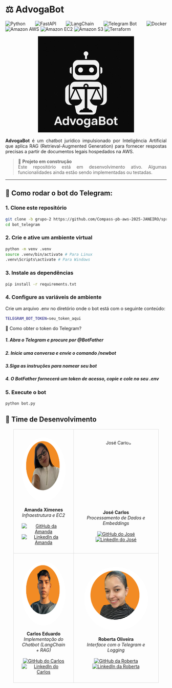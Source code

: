 <div align="justify">

# ⚖️ AdvogaBot

![Python](https://img.shields.io/badge/Python-3776AB?style=for-the-badge&logo=python&logoColor=white)
![FastAPI](https://img.shields.io/badge/FastAPI-005571?style=for-the-badge&logo=fastapi&logoColor=white)
![LangChain](https://img.shields.io/badge/LangChain-000000?style=for-the-badge&logo=langchain&logoColor=white)
![Telegram Bot](https://img.shields.io/badge/Telegram_Bot-2CA5E0?style=for-the-badge&logo=telegram&logoColor=white)
![Docker](https://img.shields.io/badge/Docker-2496ED?style=for-the-badge&logo=docker&logoColor=white)
![Amazon AWS](https://img.shields.io/badge/AWS-232F3E?style=for-the-badge&logo=amazonaws&logoColor=white)
![Amazon EC2](https://img.shields.io/badge/EC2-FF9900?style=for-the-badge&logo=amazonec2&logoColor=white)
![Amazon S3](https://img.shields.io/badge/S3-569A31?style=for-the-badge&logo=amazons3&logoColor=white)
![Terraform](https://img.shields.io/badge/Terraform-7B42BC?style=for-the-badge&logo=terraform&logoColor=white)

<div align="center">
  <img src="assets/AdvogaBot-2.jpg" alt="AdvogaBot" width="300" height="300">
</div>

**AdvogaBot** é um chatbot jurídico impulsionado por Inteligência Artificial que aplica RAG (Retrieval-Augmented Generation) para fornecer respostas precisas a partir de documentos legais hospedados na AWS.

> 🚧 **Projeto em construção**  
> Este repositório está em desenvolvimento ativo. Algumas funcionalidades ainda estão sendo implementadas ou testadas.

---

## 🚀 Como rodar o bot do Telegram:

### 1. Clone este repositório
```bash
git clone -b grupo-2 https://github.com/Compass-pb-aws-2025-JANEIRO/sprints-7-8-pb-aws-janeiro.git
cd bot_telegram
```
### 2. Crie e ative um ambiente virtual
```bash
python -m venv .venv
source .venv/bin/activate # Para Linux
.venv\Scripts\activate # Para Windows
```
### 3. Instale as dependências
```bash
pip install -r requirements.txt
```
### 4. Configure as variáveis de ambiente
Crie um arquivo .env no diretório onde o bot está com o seguinte conteúdo:
```bash
TELEGRAM_BOT_TOKEN=seu_token_aqui
```
🔐 Como obter o token do Telegram?

#####  1. Abra o Telegram e procure por @BotFather

##### 2. Inicie uma conversa e envie o comando /newbot

##### 3.Siga as instruções para nomear seu bot

##### 4. O BotFather fornecerá um token de acesso, copie e cole no seu .env

### 5. Execute o bot
```bash
python bot.py
```
## 👥 Time de Desenvolvimento

<div align="center">

<table style="width:90%; border-collapse: collapse;">
  <tr>
    <td align="center" style="padding: 25px; border: 1px solid #ddd;">
      <img src="assets/Amanda-Ximenes.png" alt="Amanda Ximenes" width="200" height="200" style="border-radius: 50%; display: block; margin: auto;"><br>
      <strong>Amanda Ximenes</strong><br>
      <em>Infraestrutura e EC2</em><br><br>
      <a href="https://github.com/AmandaCampoos" target="_blank" title="GitHub de Amanda">
        <img src="https://img.shields.io/badge/GitHub-100000?style=for-the-badge&logo=github&logoColor=white" alt="GitHub da Amanda">
      </a>
      <a href="https://linkedin.com/in/amanda-ximenes-a02ab8266" target="_blank" title="LinkedIn de Amanda">
        <img src="https://img.shields.io/badge/LinkedIn-0077B5?style=for-the-badge&logo=linkedin&logoColor=white" alt="LinkedIn da Amanda">
      </a>
    </td>
    <td align="center" style="padding: 25px; border: 1px solid #ddd;">
      <img src="assets/José-Carlos.png" alt="José Carlos" width="200" height="200" style="border-radius: 50%; display: block; margin: auto;"><br>
      <strong>José Carlos</strong><br>
      <em>Processamento de Dados e Embeddings</em><br><br>
      <a href="https://github.com/josecarlosjccf" target="_blank" title="GitHub de José">
        <img src="https://img.shields.io/badge/GitHub-100000?style=for-the-badge&logo=github&logoColor=white" alt="GitHub do José">
      </a>
      <a href="https://www.linkedin.com/in/jos%C3%A9-carlos-candido-73b723235" target="_blank" title="LinkedIn de José">
        <img src="https://img.shields.io/badge/LinkedIn-0077B5?style=for-the-badge&logo=linkedin&logoColor=white" alt="LinkedIn do José">
      </a>
    </td>
  </tr>
  <tr>
    <td align="center" style="padding: 25px; border: 1px solid #ddd;">
      <img src="assets/Carlos-Vital.png" alt="Carlos Vital" width="200" height="200" style="border-radius: 50%; display: block; margin: auto;"><br>
      <strong>Carlos Eduardo</strong><br>
      <em>Implementação do Chatbot (LangChain + RAG)</em><br><br>
      <a href="https://github.com/CarlosEduardo-067" target="_blank" title="GitHub de Carlos">
        <img src="https://img.shields.io/badge/GitHub-100000?style=for-the-badge&logo=github&logoColor=white" alt="GitHub do Carlos">
      </a>
      <a href="https://www.linkedin.com/in/carlos-eduardo-dos-santos-vital-9335612b1" target="_blank" title="LinkedIn de Carlos">
        <img src="https://img.shields.io/badge/LinkedIn-0077B5?style=for-the-badge&logo=linkedin&logoColor=white" alt="LinkedIn do Carlos">
      </a>
    </td>
    <td align="center" style="padding: 25px; border: 1px solid #ddd;">
      <img src="assets/Roberta-Oliveira.png" alt="Roberta Oliveira" width="200" height="200" style="border-radius: 50%; display: block; margin: auto;"><br>
      <strong>Roberta Oliveira</strong><br>
      <em>Interface com o Telegram e Logging</em><br><br>
      <a href="https://github.com/RobertakOliveira" target="_blank" title="GitHub de Roberta">
        <img src="https://img.shields.io/badge/GitHub-100000?style=for-the-badge&logo=github&logoColor=white" alt="GitHub da Roberta">
      </a>
      <a href="https://linkedin.com/in/roberta-oliveira-b9a0961a4" target="_blank" title="LinkedIn de Roberta">
        <img src="https://img.shields.io/badge/LinkedIn-0077B5?style=for-the-badge&logo=linkedin&logoColor=white" alt="LinkedIn da Roberta">
      </a>
    </td>
  </tr>
</table>

</div>

</div>
